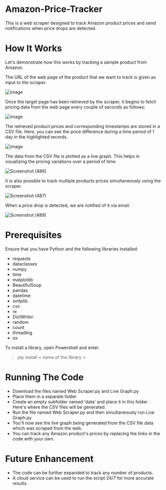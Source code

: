 # Amazon-Price-Tracker
This is a web scraper designed to track Amazon product prices and send notifications when price drops are detected.

# How It Works
Let's demonstrate how this works by tracking a sample product from Amazon.

The URL of the web page of the product that we want to track is given as input to the scraper. 

![image](https://user-images.githubusercontent.com/61287560/190400932-3b3ece0a-0a64-498e-8a5a-cf2048d3746b.png)
 
Once the target page has been retrieved by the scraper, it begins to fetch pricing data from the web page every couple of seconds as follows:

![image](https://user-images.githubusercontent.com/61287560/190401069-193fc6ac-4ae1-49fd-b37c-83a9cf05cf35.png)

The retrieved product prices and corresponding timestamps are stored in a CSV file. Here, you can see the price difference during a time period of 1 day in the highlighted records.

![image](https://user-images.githubusercontent.com/61287560/190401786-c38424c7-4365-43d5-8365-d86c9723c6d5.png)

The data from the CSV file is plotted as a live graph. This helps in visualizing the pricing variations over a period of time.

![Screenshot (486)](https://user-images.githubusercontent.com/61287560/190405066-74784c4f-da32-475d-89f5-89235b47ae07.png)

It is also possible to track multiple products prices simultaneously using the scraper.

![Screenshot (487)](https://user-images.githubusercontent.com/61287560/190409463-1b96392b-c29e-494c-ac41-35a9508af5f6.png)

When a price drop is detected, we are notified of it via email.

![Screenshot (489)](https://user-images.githubusercontent.com/61287560/190417012-9cc78013-f069-4917-94c6-1030a1ba0362.png)

# Prerequisites

Ensure that you have Python and the following libraries installed:

* requests
* dataclasses
* numpy
* time
* matplotlib
* BeautifulSoup
* pandas
* datetime
* smtplib
* csv
* re
* DictWriter
* random
* count
* threading
* os

To install a library, open Powershell and enter
> pip install < name of the library >

# Running The Code

* Download the files named Web Scraper.py and Live Graph.py 
* Place them in a separate folder
* Create an empty subfolder named 'data' and place it in this folder. Here's where the CSV files will be generated.
* Run the file named Web Scraper.py and then simultaneously run Live Graph.py
* You'll now see the live graph being generated from the CSV file data which was scraped from the web.
* You can track any Amazon product's prices by replacing the links in the code with your own.

# Future Enhancement

* The code can be further expanded to track any number of products.
* A cloud service can be used to run the script 24/7 for more accurate results.



